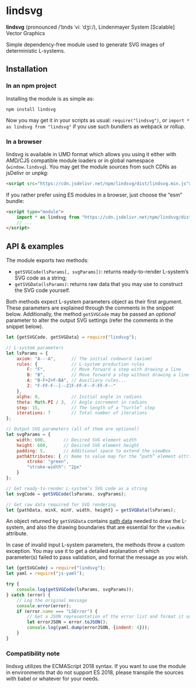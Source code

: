 # lindsvg

**lindsvg** (pronounced /ˈlɪnds ˈviː ˈdʒiː/), Lindenmayer System \[Scalable\] Vector Graphics

Simple dependency-free module used to generate SVG images of deterministic L-systems.

## Installation

### In an npm project

Installing the module is as simple as:

```
npm install lindsvg
```

Now you may get it in your scripts as usual: `require("lindsvg")`, or `import * as lindsvg from "lindsvg"` if you use such bundlers as webpack or rollup.

### In a browser

lindsvg is available in UMD format which allows you using it either with AMD/CJS compatible module loaders or in global namespace (`window.lindsvg`). You may get the module sources from such CDNs as jsDelivr or unpkg:

```html
<script src="https://cdn.jsdelivr.net/npm/lindsvg/dist/lindsvg.min.js"></script>
```

If you rather prefer using ES modules in a browser, just choose the “esm” bundle:

```html
<script type="module">
    import * as lindsvg from "https://cdn.jsdelivr.net/npm/lindsvg/dist/lindsvg.esm.min.js";
    // ...
</script>
```

## API &amp; examples

The module exports two methods:

* `getSVGCode(lsParams[, svgParams])`: returns ready-to-render L-system’s SVG code as a string;
* `getSVGData(lsParams)`: returns raw data that you may use to construct the SVG code yourself.

Both methods expect L-system parameters object as their first argument. These parameters are explained through the comments in the snippet below. Additionally, the method `getSVGCode` may be passed an _optional_ parameter to alter the output SVG settings (refer the comments in the snippet below).

```javascript
let {getSVGCode, getSVGData} = require("lindsvg");

// L-system parameters
let lsParams = {
    axiom: "A---A",      // The initial codeword (axiom)
    rules: {             // L-system production rules
        F: "F",          // Move forward a step with drawing a line
        B: "B",          // Move forward a step without drawing a line
        A: "B-F+Z+F-BA", // Auxiliary rules...
        Z: "F-FF-F--[--Z]F-FF-F--F-FF-F--"
    },
    alpha: 0,            // Initial angle in radians
    theta: Math.PI / 3,  // Angle increment in radians
    step: 15,            // The length of a “turtle” step
    iterations: 7        // Total number of iterations
};

// Output SVG parameters (all of them are optional)
let svgParams = {
    width: 600,       // Desired SVG element width
    height: 600,      // Desired SVG element height
    padding: 5,       // Additional space to extend the viewBox
    pathAttributes: { // Name to value map for the “path” element attributes
        stroke: "green",
        "stroke-width": "2px"
    }
};

// Get ready-to-render L-system’s SVG code as a string
let svgCode = getSVGCode(lsParams, svgParams);

// Get raw data required for SVG rendering
let {pathData, minX, minY, width, height} = getSVGData(lsParams);
```

An object returned by `getSVGData` contains [path data](https://www.w3.org/TR/SVG11/paths.html#PathData) needed to draw the L-system, and also the drawing boundaries that are essential for the `viewBox` attribute.

In case of invalid input L-system parameters, the methods throw a custom exception. You may use it to get a detailed explanation of which parameter(s) failed to pass validation, and format the message as you wish.

```javascript
let {getSVGCode} = require("lindsvg");
let yaml = require("js-yaml");

try {
    console.log(getSVGCode(lsParams, svgParams));
} catch (error) {
    // Log the original message
    console.error(error);
    if (error.name === "LSError") {
        // Get a JSON representation of the error list and format it as YAML
        let errorJSON = error.toJSON();
        console.log(yaml.dump(errorJSON, {indent: 4}));
    }
}
```

### Compatibility note

lindsvg utilizes the ECMAScript 2018 syntax. If you want to use the module in environments that do not support ES 2018, please transpile the sources with babel or whatever for your needs.

